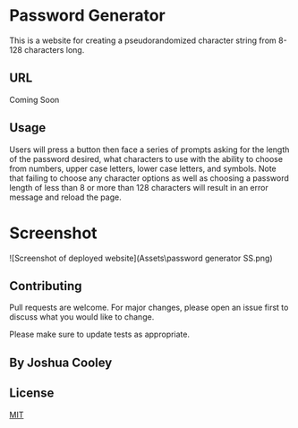 # Password Generator

This is a website for creating a pseudorandomized character string from 8-128 characters long.

## URL

Coming Soon

## Usage

Users will press a button then face a series of prompts asking for the length of the password desired, what characters to use with the ability to choose from numbers, upper case letters, lower case letters, and symbols.  Note that failing to choose any character options as well as choosing a password length of less than 8 or more than 128 characters will result in an error message and reload the page.

# Screenshot

![Screenshot of deployed website](Assets\password generator SS.png)

## Contributing
Pull requests are welcome. For major changes, please open an issue first to discuss what you would like to change.

Please make sure to update tests as appropriate.

## By Joshua Cooley

## License
[MIT](https://choosealicense.com/licenses/mit/)
